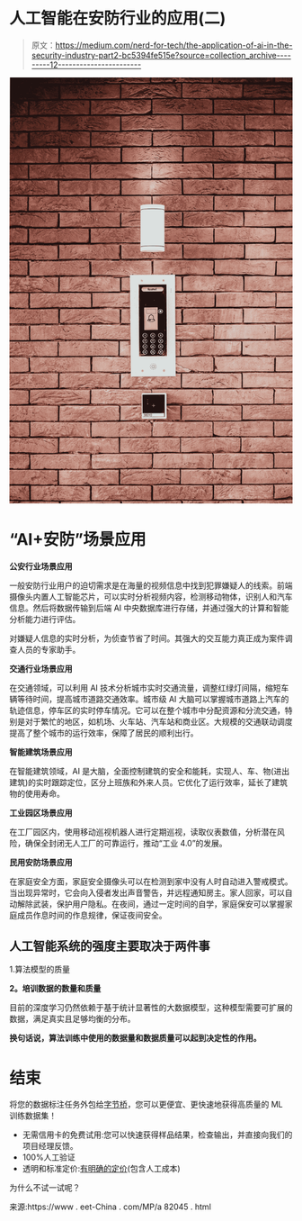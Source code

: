 # 人工智能在安防行业的应用(二)

> 原文：<https://medium.com/nerd-for-tech/the-application-of-ai-in-the-security-industry-part2-bc5394fe515e?source=collection_archive---------12----------------------->

![](img/73b8934b65206a14cfb151391665d898.png)

# “AI+安防”场景应用

**公安行业场景应用**

一般安防行业用户的迫切需求是在海量的视频信息中找到犯罪嫌疑人的线索。前端摄像头内置人工智能芯片，可以实时分析视频内容，检测移动物体，识别人和汽车信息。然后将数据传输到后端 AI 中央数据库进行存储，并通过强大的计算和智能分析能力进行评估。

对嫌疑人信息的实时分析，为侦查节省了时间。其强大的交互能力真正成为案件调查人员的专家助手。

**交通行业场景应用**

在交通领域，可以利用 AI 技术分析城市实时交通流量，调整红绿灯间隔，缩短车辆等待时间，提高城市道路交通效率。城市级 AI 大脑可以掌握城市道路上汽车的轨迹信息，停车区的实时停车情况。它可以在整个城市中分配资源和分流交通，特别是对于繁忙的地区，如机场、火车站、汽车站和商业区。大规模的交通联动调度提高了整个城市的运行效率，保障了居民的顺利出行。

**智能建筑场景应用**

在智能建筑领域，AI 是大脑，全面控制建筑的安全和能耗，实现人、车、物(进出建筑)的实时跟踪定位，区分上班族和外来人员。它优化了运行效率，延长了建筑物的使用寿命。

**工业园区场景应用**

在工厂园区内，使用移动巡视机器人进行定期巡视，读取仪表数值，分析潜在风险，确保全封闭无人工厂的可靠运行，推动“工业 4.0”的发展。

**民用安防场景应用**

在家庭安全方面，家庭安全摄像头可以在检测到家中没有人时自动进入警戒模式。当出现异常时，它会向入侵者发出声音警告，并远程通知房主。家人回家，可以自动解除武装，保护用户隐私。在夜间，通过一定时间的自学，家庭保安可以掌握家庭成员作息时间的作息规律，保证夜间安全。

## 人工智能系统的强度主要取决于两件事

1.算法模型的质量

**2。培训数据的数量和质量**

目前的深度学习仍然依赖于基于统计显著性的大数据模型，这种模型需要可扩展的数据，满足真实且足够均衡的分布。

**换句话说，算法训练中使用的数据量和数据质量可以起到决定性的作用。**

# 结束

将您的数据标注任务外包给[字节桥](https://tinyurl.com/3c4pnjtw)，您可以更便宜、更快速地获得高质量的 ML 训练数据集！

*   无需信用卡的免费试用:您可以快速获得样品结果，检查输出，并直接向我们的项目经理反馈。
*   100%人工验证
*   透明和标准定价:[有明确的定价](https://www.bytebridge.io/#/?module=price)(包含人工成本)

为什么不试一试呢？

来源:https://www . eet-China . com/MP/a 82045 . html